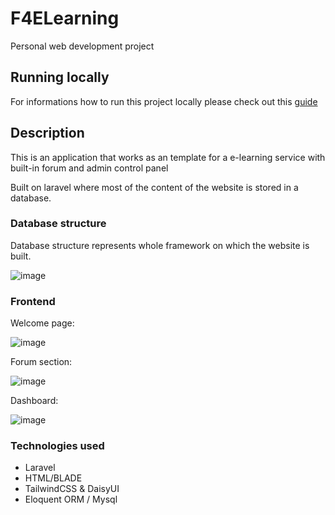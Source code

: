 # F4ELearning

Personal web development project

## Running locally 

For informations how to run this project locally please check out this [guide](https://gist.github.com/hootlex/da59b91c628a6688ceb1)
## Description

This is an application that works as an template for a e-learning service with built-in forum and admin control panel

Built on laravel where most of the content of the website is stored in a database.

### Database structure 

Database structure represents whole framework on which the website is built.

![image](https://github.com/piotrek6641/f4elearning/assets/53794300/8af3bd81-3840-42d2-91fc-00f717d3f681)


### Frontend 

Welcome page: 

![image](https://github.com/piotrek6641/f4elearning/assets/53794300/de262d76-abff-4f0d-84e6-934e684dfd4e)

Forum section: 

![image](https://github.com/piotrek6641/f4elearning/assets/53794300/78bf6057-7808-47bb-8914-176aa5056a63)

Dashboard:

![image](https://github.com/piotrek6641/f4elearning/assets/53794300/5ca92900-8b81-4746-8608-a6a04c070f88)

### Technologies used

- Laravel
- HTML/BLADE
- TailwindCSS & DaisyUI
- Eloquent ORM / Mysql 
